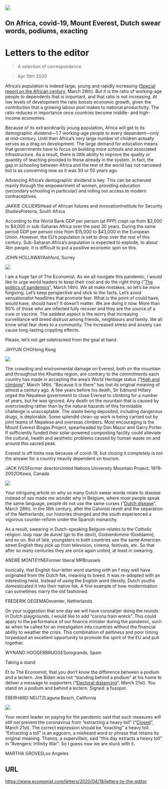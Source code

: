 ![](./images/20200418_OPD010_0.jpg)

## On Africa, covid-19, Mount Everest, Dutch swear words, podiums, exacting

# Letters to the editor

> A selection of correspondence

> Apr 18th 2020

Africa’s population is indeed large, young and rapidly increasing ([Special report on the African century](https://www.economist.com//special-report/2020/03/26/africa-is-changing-so-rapidly-it-is-becoming-hard-to-ignore), March 28th). But it is the ratio of working-age people to dependents that is important, and that ratio is not increasing. At low levels of development the ratio boosts economic growth, given the contribution that a growing labour pool makes to national productivity. The ratio reduces in importance once countries become middle- and high-income economies.

Because of its extraordinarily young population, Africa will get to its demographic dividend—1.7 working-age people to every dependent—only at mid-century. Until then Africa’s very large number of children actually serves as a drag on development. The large demand for education means that governments have to focus on building more schools and associated infrastructure. As a result, there is little ability to improve the quality or quantity of teaching provided to those already in the system. In fact, the gap in schooling between Africa and the rest of the world has not narrowed but is as concerning now as it was 30 or 50 years ago.

Advancing Africa’s demographic dividend is key. This can be achieved mainly through the empowerment of women, providing education (secondary schooling in particular) and rolling out access to modern contraceptives.

JAKKIE CILLIERSHead of African futures and innovationInstitute for Security StudiesPretoria, South Africa

According to the World Bank GDP per person (at PPP) crept up from $2,000 to $4,000 in sub-Saharan Africa over the past 30 years. During the same period GDP per person rose from $15,000 to $43,000 in the European Union. However, the EU’s population is set to drop over the rest of this century. Sub-Saharan Africa’s population is expected to explode, to about 4bn people. It is difficult to put a positive economic spin on this.

JOHN HOLLAWAYAshford, Surrey

![](./images/20200314_LDD001_2.jpg)

I am a huge fan of The Economist. As we all navigate this pandemic, I would like to urge world leaders to keep their cool and do the right thing (“[The politics of pandemics](https://www.economist.com//leaders/2020/03/12/the-politics-of-pandemics)”, March 14th). We all make mistakes, so let’s be more forgiving. Let’s keep perspective and stick to the facts. Let’s avoid sensationalist headlines that promote fear. What is the point of could have, would have, should have? It doesn’t matter. We are doing it now. More than 90% of those who are infected fully recover and they are the source of a cure or vaccine. The saddest aspect is the worry that increasing surveillance will breed distrust among friends, neighbours and family. We all know what fear does to a community. The increased stress and anxiety can cause long-lasting crippling effects.

Please, let’s not get sidetracked from the goal at hand.

JIHYUN CHOHong Kong

![](./images/20200314_ASP004_0.jpg)

The crowding and environmental damage on Everest, both on the mountain and throughout the Khumbu region, are contrary to the commitments each country has made in accepting the area’s World Heritage status (“[High and climbing](https://www.economist.com//asia/2020/03/12/new-rules-to-limit-numbers-on-everest-are-delayed)”, March 14th). “Because it is there” has lost its original meaning of almost a century ago. A few years before his death, Sir Edmund Hillary urged the Nepalese government to close Everest to climbing for a number of years, but he was ignored. Any death on the mountain that is caused by overcrowding rather than by the natural hazards of this formidable challenge is unacceptable. The waste being deposited, including dangerous drugs, is deplorable. Some splendid clean-up work is being carried out by joint teams of Nepalese and overseas climbers. Most encouraging is the Mount Everest Biogas Project, spearheaded by Dan Mazur and Garry Porter. If sufficiently funded their solar-powered composting facility could alleviate the cultural, health and aesthetic problems caused by human waste on and around this sacred peak.

Everest is off limits now because of covid-19, but closing it completely is not the answer for a country heavily dependent on tourism.

JACK IVESFormer directorUnited Nations University Mountain Project, 1978-2002Ottawa, Canada

![](./images/20200328_EUD001.jpg)

Your intriguing article on why so many Dutch swear words relate to disease instead of sex made me wonder why in Belgium, where most people speak the same language, people do not use the same curses (“[Dutch disease](https://www.economist.com//europe/2020/03/26/why-dutch-swear-words-are-so-poxy)”, March 28th). In the 16th century, after the Calvinist revolt and the separation of the Netherlands, our histories diverged and the south experienced a vigorous counter-reform under the Spanish monarchy.

As a result, swearing in Dutch-speaking Belgium relates to the Catholic religion: loop naar de duivel (go to the devil), Godverdomme (Goddamn), and so on. But of late, youngsters in both countries use the same American street English they pick up from television, cinema, festivals, etc. So that after so many centuries they are once again united, at least in swearing.

ANDRÉ MONTEYNEFormer liberal MPBrussels

Ironically, that English four-letter word starting with an f may well have originated from the Dutch fok, meaning to breed. It was re-adopted with an interesting twist. Instead of using the English word literally, Dutch youths domesticated it into their native fok. A fine example of how modernisation can sometimes marry the old fashioned.

FREDERIK OEGEMADeventer, Netherlands

On your suggestion that one day we will have coronalijer doing the rounds in Dutch playgrounds, I would like to add “corona train wreck”. This could apply to the performance of our finance minister during the pandemic, such as when he called for an investigation into countries without the financial ability to weather the crisis. This combination of pettiness and poor timing torpedoed an excellent opportunity to promote the spirit of the EU and pull together.

WYNAND HOOGERBRUGGESotogrande, Spain

Taking a stand

Et tu The Economist, that you don’t know the difference between a podium and a lectern. Joe Biden was not “standing behind a podium” at his home to deliver a message to supporters (“[Electoral distancing](https://www.economist.com//united-states/2020/03/19/joe-biden-builds-an-insurmountable-lead)”, March 21st). You stand on a podium and behind a lectern. Signed: a fusspot.

EBERHARD NEUTZLaguna Beach, California

![](./images/20200321_LDD001.jpg)

Your recent leader on paying for the pandemic said that such measures will still not prevent the coronavirus from “extracting a heavy toll” (“[Closed](https://www.economist.com//leaders/2020/03/19/paying-to-stop-the-pandemic)”, March 21st). The correct expression should be “exacting” a heavy toll. “Extracting a toll” is an eggcorn, a misheard word or phrase that retains its original meaning. Thanos, a supervillain, said “this day extracts a heavy toll” in “Avengers: Infinity War”. So I guess now we are stuck with it.

MARTHA GROVESLos Angeles

## URL

https://www.economist.com/letters/2020/04/18/letters-to-the-editor
